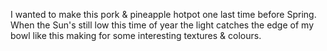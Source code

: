 I wanted to make this pork & pineapple hotpot one last time before Spring. When the Sun's still low this time of year the light catches the edge of my bowl like this making for some interesting textures & colours.